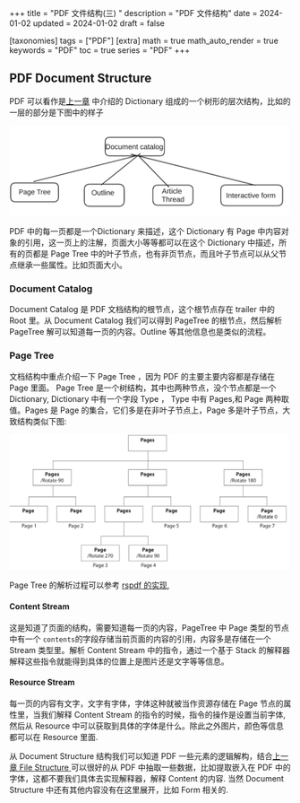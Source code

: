 +++
title = "PDF 文件结构(三) "
description = "PDF 文件结构"
date = 2024-01-02
updated = 2024-01-02
draft = false

[taxonomies]
tags = ["PDF"]
[extra]
math = true
math_auto_render = true
keywords = "PDF"
toc = true
series = "PDF"
+++

## PDF Document Structure 
PDF 可以看作是[上一章](https://rockyzhengwu.github.io/pdf-file-structure/)  中介绍的 Dictionary 组成的一个树形的层次结构，比如的一层的部分是下图中的样子

[<img src="./document_structure.png" width="500"/>](./document_structure.png)

PDF 中的每一页都是一个Dictionary 来描述，这个 Dictionary 有 Page 中内容对象的引用，这一页上的注解，页面大小等等都可以在这个 Dictionary 中描述，所有的页都是 Page Tree 中的叶子节点，也有非页节点，而且叶子节点可以从父节点继承一些属性。比如页面大小。

### Document Catalog

Document Catalog 是 PDF 文档结构的根节点，这个根节点存在 trailer 中的 Root 里。从 Document Catalog 我们可以得到 PageTree 的根节点，然后解析 PageTree 解可以知道每一页的内容。Outline 等其他信息也是类似的流程。

### Page Tree
文档结构中重点介绍一下 Page Tree ，因为 PDF 的主要主要内容都是存储在 Page 里面。
Page Tree 是一个树结构，其中也两种节点，没个节点都是一个 Dictionary, Dictionary 中有一个字段 Type ， Type 中有 Pages,和 Page 两种取值。Pages 是 Page 的集合，它们多是在非叶子节点上，Page 多是叶子节点，大致结构类似下图:


[<img src="./page_tree.png" width="500"/>](./page_tree.png)

Page Tree 的解析过程可以参考 [rspdf 的实现](https://github.com/rockyzhengwu/rspdf/blob/main/pdf/src/pagetree.rs), 

#### Content Stream
这是知道了页面的结构，需要知道每一页的内容，PageTree 中 Page 类型的节点中有一个 `contents`的字段存储当前页面的内容的引用，内容多是存储在一个 Stream 类型里。解析 Content Stream 中的指令，通过一个基于 Stack 的解释器解释这些指令就能得到具体的位置上是图片还是文字等等信息。

#### Resource Stream

每一页的内容有文字，文字有字体，字体这种就被当作资源存储在 Page 节点的属性里，当我们解释 Content Stream 的指令的时候，指令的操作是设置当前字体, 然后从 Resource 中可以获取到具体的字体是什么。除此之外图片，颜色等信息都可以在 Resource 里面.


从 Document Structure 结构我们可以知道 PDF 一些元素的逻辑解构，结合[上一章 File Structure ](https://rockyzhengwu.github.io/pdf-file-structure/) 可以很好的从 PDF 中抽取一些数据，比如提取嵌入在 PDF 中的字体，这都不要我们具体去实现解释器，解释 Content  的内容.
当然 Document Structure 中还有其他内容没有在这里展开，比如 Form 相关的.
